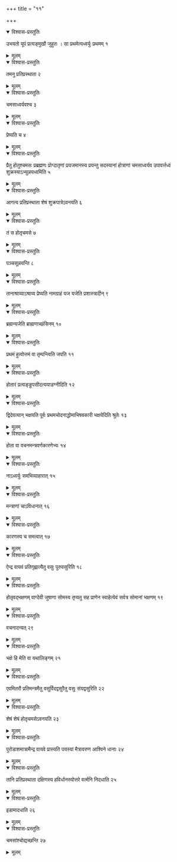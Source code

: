 +++
title = "११"

+++


<details open><summary>विश्वास-प्रस्तुतिः</summary>

उभयतो यूपं प्रत्यङ्मुखौ जुहुतः । सा प्रथमेत्यध्वर्युः प्रथमम् १
</details>

<details><summary>मूलम्</summary>

उभयतो यूपं प्रत्यङ्मुखौ जुहुतः । सा प्रथमेत्यध्वर्युः प्रथमम् १
</details>


<details open><summary>विश्वास-प्रस्तुतिः</summary>

तमनु प्रतिप्रस्थाता २
</details>

<details><summary>मूलम्</summary>

तमनु प्रतिप्रस्थाता २
</details>


<details open><summary>विश्वास-प्रस्तुतिः</summary>

चमसाध्वर्यवश्च ३
</details>

<details><summary>मूलम्</summary>

चमसाध्वर्यवश्च ३
</details>


<details open><summary>विश्वास-प्रस्तुतिः</summary>

प्रेष्यति च ४
</details>

<details><summary>मूलम्</summary>

प्रेष्यति च ४
</details>


<details open><summary>विश्वास-प्रस्तुतिः</summary>

प्रैतु होतुश्चमसः प्रब्रह्मणः प्रोग्दातृणां प्रयजमानस्य प्रयन्तु सदस्यानां होत्राणां चमसाध्वर्यव उपावर्त्तध्वं शुक्रस्याऽभ्युन्नयध्वमिति ५
</details>

<details><summary>मूलम्</summary>

प्रैतु होतुश्चमसः प्रब्रह्मणः प्रोग्दातृणां प्रयजमानस्य प्रयन्तु सदस्यानां होत्राणां चमसाध्वर्यव उपावर्त्तध्वं शुक्रस्याऽभ्युन्नयध्वमिति ५
</details>


<details open><summary>विश्वास-प्रस्तुतिः</summary>

आगत्य प्रतिप्रस्थाता शेषं शुक्रपात्रेऽवनयति ६
</details>

<details><summary>मूलम्</summary>

आगत्य प्रतिप्रस्थाता शेषं शुक्रपात्रेऽवनयति ६
</details>


<details open><summary>विश्वास-प्रस्तुतिः</summary>

तं स होतृचमसे ७
</details>

<details><summary>मूलम्</summary>

तं स होतृचमसे ७
</details>


<details open><summary>विश्वास-प्रस्तुतिः</summary>

पञ्चसून्नयन्ति ८
</details>

<details><summary>मूलम्</summary>

पञ्चसून्नयन्ति ८
</details>


<details open><summary>विश्वास-प्रस्तुतिः</summary>

तानाश्राव्याऽश्राव्य प्रेष्यति नामग्राहं यज यजेति प्रशास्त्रादीन् ९
</details>

<details><summary>मूलम्</summary>

तानाश्राव्याऽश्राव्य प्रेष्यति नामग्राहं यज यजेति प्रशास्त्रादीन् ९
</details>


<details open><summary>विश्वास-प्रस्तुतिः</summary>

ब्रह्मन्यजेति ब्राह्मणाच्छंसिनम् १०
</details>

<details><summary>मूलम्</summary>

ब्रह्मन्यजेति ब्राह्मणाच्छंसिनम् १०
</details>


<details open><summary>विश्वास-प्रस्तुतिः</summary>

प्रथमं हुत्वोत्तमं वा तृम्पन्त्विति जपति ११
</details>

<details><summary>मूलम्</summary>

प्रथमं हुत्वोत्तमं वा तृम्पन्त्विति जपति ११
</details>


<details open><summary>विश्वास-प्रस्तुतिः</summary>

होतारं प्रत्यङ्ङुपसीदत्ययाडग्नीदिति १२
</details>

<details><summary>मूलम्</summary>

होतारं प्रत्यङ्ङुपसीदत्ययाडग्नीदिति १२
</details>


<details open><summary>विश्वास-प्रस्तुतिः</summary>

द्विदेवत्यान् भक्षयति पूर्वः प्रथमचोदनाद्धोमाभिषवकारी भक्षयेदिति श्रुतेः १३
</details>

<details><summary>मूलम्</summary>

द्विदेवत्यान् भक्षयति पूर्वः प्रथमचोदनाद्धोमाभिषवकारी भक्षयेदिति श्रुतेः १३
</details>


<details open><summary>विश्वास-प्रस्तुतिः</summary>

होता वा वचनमन्त्रवर्णकारणेभ्यः १४
</details>

<details><summary>मूलम्</summary>

होता वा वचनमन्त्रवर्णकारणेभ्यः १४
</details>


<details open><summary>विश्वास-प्रस्तुतिः</summary>

नाऽध्वर्युः समभिव्याहारात् १५
</details>

<details><summary>मूलम्</summary>

नाऽध्वर्युः समभिव्याहारात् १५
</details>


<details open><summary>विश्वास-प्रस्तुतिः</summary>

मन्त्राणां चाऽविधानात् १६
</details>

<details><summary>मूलम्</summary>

मन्त्राणां चाऽविधानात् १६
</details>


<details open><summary>विश्वास-प्रस्तुतिः</summary>

कारणस्य च समत्वात् १७
</details>

<details><summary>मूलम्</summary>

कारणस्य च समत्वात् १७
</details>


<details open><summary>विश्वास-प्रस्तुतिः</summary>

ऐन्द्र वायवं प्रतिगृह्णात्यैतु वसुः पुरुवसुरिति १८
</details>

<details><summary>मूलम्</summary>

ऐन्द्र वायवं प्रतिगृह्णात्यैतु वसुः पुरुवसुरिति १८
</details>


<details open><summary>विश्वास-प्रस्तुतिः</summary>

होतृवद्भक्षणम् वाग्देवी जुषाणा सोमस्य तृप्यतु सह प्राणेन स्वाहेत्येवं सर्वत्र सोमानां भक्षणम् १९
</details>

<details><summary>मूलम्</summary>

होतृवद्भक्षणम् वाग्देवी जुषाणा सोमस्य तृप्यतु सह प्राणेन स्वाहेत्येवं सर्वत्र सोमानां भक्षणम् १९
</details>


<details open><summary>विश्वास-प्रस्तुतिः</summary>

वचनादन्यत् २९
</details>

<details><summary>मूलम्</summary>

वचनादन्यत् २९
</details>


<details open><summary>विश्वास-प्रस्तुतिः</summary>

भक्षे हि मेति वा यथालिङ्गम् २१
</details>

<details><summary>मूलम्</summary>

भक्षे हि मेति वा यथालिङ्गम् २१
</details>


<details open><summary>विश्वास-प्रस्तुतिः</summary>

एवमितरौ प्रतिमन्त्रमैतु वसुर्विदद्वसुरैतु वसुः संयद्वसुरिति २२
</details>

<details><summary>मूलम्</summary>

एवमितरौ प्रतिमन्त्रमैतु वसुर्विदद्वसुरैतु वसुः संयद्वसुरिति २२
</details>


<details open><summary>विश्वास-प्रस्तुतिः</summary>

शेषं शेषं होतृचमसेऽवनयति २३
</details>

<details><summary>मूलम्</summary>

शेषं शेषं होतृचमसेऽवनयति २३
</details>


<details open><summary>विश्वास-प्रस्तुतिः</summary>

पुरोडाशमात्रामैन्द्र वायवे प्रास्यति पयस्यां मैत्रावरुण आश्विने धानाः २४
</details>

<details><summary>मूलम्</summary>

पुरोडाशमात्रामैन्द्र वायवे प्रास्यति पयस्यां मैत्रावरुण आश्विने धानाः २४
</details>


<details open><summary>विश्वास-प्रस्तुतिः</summary>

तानि प्रतिप्रस्थाता दक्षिणस्य हविर्धानस्योत्तरे वर्त्मनि निदधाति २५
</details>

<details><summary>मूलम्</summary>

तानि प्रतिप्रस्थाता दक्षिणस्य हविर्धानस्योत्तरे वर्त्मनि निदधाति २५
</details>


<details open><summary>विश्वास-प्रस्तुतिः</summary>

इडामादधाति २६
</details>

<details><summary>मूलम्</summary>

इडामादधाति २६
</details>


<details open><summary>विश्वास-प्रस्तुतिः</summary>

चमसांश्चोद्यच्छन्ति २७
</details>

<details><summary>मूलम्</summary>

चमसांश्चोद्यच्छन्ति २७
</details>